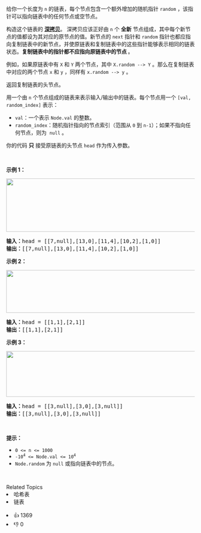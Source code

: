 <p>给你一个长度为 <code>n</code> 的链表，每个节点包含一个额外增加的随机指针 <code>random</code> ，该指针可以指向链表中的任何节点或空节点。</p>

<p>构造这个链表的&nbsp;<strong><a href="https://baike.baidu.com/item/深拷贝/22785317?fr=aladdin" target="_blank">深拷贝</a></strong>。&nbsp;深拷贝应该正好由 <code>n</code> 个 <strong>全新</strong> 节点组成，其中每个新节点的值都设为其对应的原节点的值。新节点的 <code>next</code> 指针和 <code>random</code> 指针也都应指向复制链表中的新节点，并使原链表和复制链表中的这些指针能够表示相同的链表状态。<strong>复制链表中的指针都不应指向原链表中的节点 </strong>。</p>

<p>例如，如果原链表中有 <code>X</code> 和 <code>Y</code> 两个节点，其中 <code>X.random --&gt; Y</code> 。那么在复制链表中对应的两个节点 <code>x</code> 和 <code>y</code> ，同样有 <code>x.random --&gt; y</code> 。</p>

<p>返回复制链表的头节点。</p>

<p>用一个由&nbsp;<code>n</code>&nbsp;个节点组成的链表来表示输入/输出中的链表。每个节点用一个&nbsp;<code>[val, random_index]</code>&nbsp;表示：</p>

<ul> 
 <li><code>val</code>：一个表示&nbsp;<code>Node.val</code>&nbsp;的整数。</li> 
 <li><code>random_index</code>：随机指针指向的节点索引（范围从&nbsp;<code>0</code>&nbsp;到&nbsp;<code>n-1</code>）；如果不指向任何节点，则为&nbsp;&nbsp;<code>null</code>&nbsp;。</li> 
</ul>

<p>你的代码 <strong>只</strong> 接受原链表的头节点 <code>head</code> 作为传入参数。</p>

<p>&nbsp;</p>

<p><strong>示例 1：</strong></p>

<p><img alt="" src="https://assets.leetcode-cn.com/aliyun-lc-upload/uploads/2020/01/09/e1.png" style="height: 142px; width: 700px;" /></p>

<pre>
<strong>输入：</strong>head = [[7,null],[13,0],[11,4],[10,2],[1,0]]
<strong>输出：</strong>[[7,null],[13,0],[11,4],[10,2],[1,0]]
</pre>

<p><strong>示例 2：</strong></p>

<p><img alt="" src="https://assets.leetcode-cn.com/aliyun-lc-upload/uploads/2020/01/09/e2.png" style="height: 114px; width: 700px;" /></p>

<pre>
<strong>输入：</strong>head = [[1,1],[2,1]]
<strong>输出：</strong>[[1,1],[2,1]]
</pre>

<p><strong>示例 3：</strong></p>

<p><strong><img alt="" src="https://assets.leetcode-cn.com/aliyun-lc-upload/uploads/2020/01/09/e3.png" style="height: 122px; width: 700px;" /></strong></p>

<pre>
<strong>输入：</strong>head = [[3,null],[3,0],[3,null]]
<strong>输出：</strong>[[3,null],[3,0],[3,null]]
</pre>

<p>&nbsp;</p>

<p><strong>提示：</strong></p>

<ul> 
 <li><code>0 &lt;= n &lt;= 1000</code>
  <meta charset="UTF-8" /></li> 
 <li><code>-10<sup>4</sup>&nbsp;&lt;= Node.val &lt;= 10<sup>4</sup></code></li> 
 <li><code>Node.random</code>&nbsp;为&nbsp;<code>null</code> 或指向链表中的节点。</li> 
</ul>

<p>&nbsp;</p>

<div><div>Related Topics</div><div><li>哈希表</li><li>链表</li></div></div><br><div><li>👍 1369</li><li>👎 0</li></div>